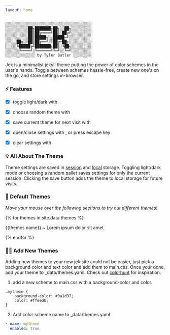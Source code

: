 ```yaml
---
layout: home
---  
```




```text
░░░░░░░░░░░░░░░░░░░░░░░░░░░░░░░░░░░░░░
░░░░░░░░░░██╗███████╗██╗░░██╗░░░░░░░░░
░░░░░░░░░░██║██╔════╝██║░██╔╝░░░░░░░░░
░░░░░░░░░░██║█████╗░░█████═╝░░░░░░░░░░
░░░░░██╗░░██║██╔══╝░░██╔═██╗░░░░░░░░░░
░░░░░╚█████╔╝███████╗██║░╚██╗░░░░░░░░░
░░░░░░╚════╝░╚══════╝╚═╝░░╚═╝░░░░░░░░░
░░░░░░░░░░░░░ by Tyler Butler ░░░░░░░░
```    

Jek is a minimalist jekyll theme putting the power of color schemes in the user's hands. Toggle between schemes hassle-free, create new one's on the go, and store settings in-browser.  
### ⚡ Features  
+ [x] toggle light/dark with <i class="far fa-moon zoom" onclick="darkMode();"></i>
+ [x] choose random theme with <i class="fas fa-palette zoom" onclick="changeTheme();"></i>
+ [x] save current theme for next visit with <i class="fas fa-user-astronaut zoom" onclick="saveFavorite();"></i>
+ [x] open/close settings with <i class="fas fa-cogs zoom" onclick="toggleSettings();"></i>, or press escape key
+ [x] clear settings with <i class="fas fa-sign-out-alt zoom" onclick="clearSettings();"></i>
 

### 💡 All About The Theme 

Theme settings are saved in [session](https://developer.mozilla.org/en-US/docs/Web/API/Window/sessionStorage) and [local](https://developer.mozilla.org/en-US/docs/Web/API/Window/localStorage) storage. Toggling light/dark mode or choosing a random pallet saves settings for only the current session. Clicking the save button adds the theme to local storage for future visits. 

### 🍭 Default Themes 

*Move your mouse over the following sections to try out different themes!*

{% for themes in site.data.themes %}
  <div class="theme-options {{themes.name}}" onmouseover="setSpeceficPallet('{{themes.name}}');">
    <p class="center">{{themes.name}} ~ Lorem ipsum dolor sit amet</p>
  </div>
{% endfor %}


### 👩‍🚀 Add New Themes  

Adding new themes to your new jek site could not be easier, just pick a background color and text color and add them to main.css. Once your done, add your theme to _data/themes.yaml. Check out [colorhunt](https://colorhunt.co/) for inspiration.


1) add a new scheme to main.css with a background-color and color.  

```
.mytheme {
    background-color: #0a1d37;
    color: #ffeedb;
}
```  

2) Add color scheme name to _data/themes.yaml  

```yaml
- name: mytheme
  enabled: true
```
